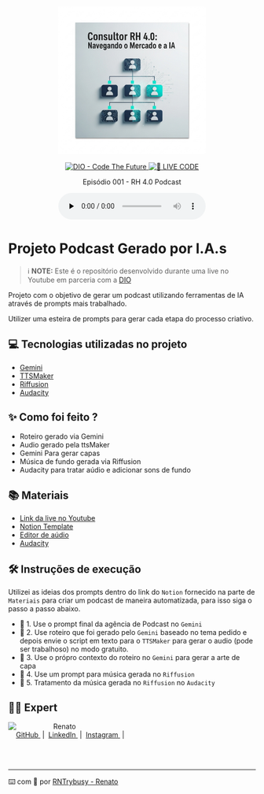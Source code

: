 <p width="75%" align="center">
    <img 
        src="./assets/cover.png"
        style="width: 300px; object-fit: cover;"
    />
</p>

<p align="center">
<a href="https://dio.me/">
    <img 
        src="https://img.shields.io/badge/DIO-Code_The_Future-28DA77?logo=youtube" 
        alt="DIO - Code The Future">
</a>
<a href="https://dio.me/">
<img 
    src="https://img.shields.io/badge/🔴_LIVE_CODE-FF5E72" 
    alt="🔴 LIVE CODE">
</a>
</p>

<p align="center">
    Episódio 001 - RH 4.0 Podcast
</p>

<div align="center">
    <audio controls title="Episódio 001 - RH 4.0 Podcast" preload="none"  autoplay="false" loop="false">
        <source src="../output/Episódio 001 - RH 4.0 Podcast.mp3" type="audio/mp3">
    </audio>
</div>

# Projeto Podcast Gerado por I.A.s


 > ℹ️ **NOTE:** Este é o repositório desenvolvido durante uma live no Youtube em parceria com a [DIO](https://dio.me)

Projeto com o objetivo de gerar um podcast utilizando ferramentas de IA através de prompts mais trabalhado.

Utilizer uma esteira de prompts para gerar cada etapa do processo criativo.

## 💻 Tecnologias utilizadas no projeto

- [Gemini](https://gemini.google.com/) 
- [TTSMaker](https://ttsmaker.com/)
- [Riffusion](https://www.riffusion.com/)
- [Audacity](https://www.audacityteam.org/)

## ✨ Como foi feito ?

- Roteiro gerado via Gemini
- Audio gerado pela ttsMaker
- Gemini Para gerar capas
- Música de fundo gerada via Riffusion
- Audacity para tratar aúdio e adicionar sons de fundo

## 📚 Materiais

- [Link da live no Youtube](https://www.youtube.com)
- [Notion Template](https://helpful-jump-17b.notion.site/PAS-Podcast-AI-Studio-210489e15d7a4a73b743bb159e45d06f?pvs=4)
- [Editor de aúdio](https://www.capcut.com/editor?from_page=landing_page&__action_from=picture_V%C3%ADdeos%20profissionais%20em%20minutos,%20n%C3%A3o%20em%20horas.)
- [Audacity](https://www.audacityteam.org/)


## 🛠️ Instruções de execução

Utilizei as ideias dos prompts dentro do link do `Notion` fornecido na parte de `Materiais` para criar um podcast de maneira automatizada, para isso siga o passo a passo abaixo.

- 🤖 1. Use o prompt final da agência de Podcast no `Gemini`
- 🤖 2. Use roteiro que foi gerado pelo `Gemini` baseado no tema pedido e depois envie o script em texto para o `TTSMaker` para gerar o audio (pode ser trabalhoso) no modo gratuito.
- 🤖 3. Use o própro contexto do roteiro no `Gemini` para gerar a arte de capa
- 🤖 4. Use um prompt para música gerada no `Riffusion`
- 🤖 5. Tratamento da música gerada no `Riffusion` no  `Audacity`

## 👨‍💻 Expert

<p>
    <img 
      align=left 
      margin=10 
      width=80 
      src="https://avatars.githubusercontent.com/u/127415256?v=4"
    />
    <p>&nbsp&nbsp&nbspRenato<br>
    &nbsp&nbsp&nbsp
    <a 
        href="https://github.com/RNTrybusy">
        GitHub
    </a>
    &nbsp;|&nbsp;
    <a 
        href="">
        LinkedIn
    </a>
    &nbsp;|&nbsp;
    <a 
        href="https://www.instagram.com/rntrybusy/">
        Instagram
    </a>
    &nbsp;|&nbsp;</p>
</p>
<br/><br/>
<p>

---

⌨️ com 💜 por [RNTrybusy - Renato](https://github.com/RNTrybusy)